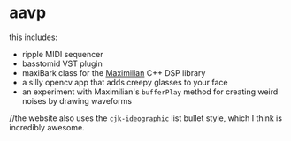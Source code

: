 aavp
====

this includes:

+ ripple MIDI sequencer
+ basstomid VST plugin
+ maxiBark class for the [Maximilian](http://maximilian.strangeloop.com) C++ DSP library
+ a silly opencv app that adds creepy glasses to your face
+ an experiment with Maximilian's `bufferPlay` method for creating weird noises by drawing waveforms

//the website also uses the `cjk-ideographic` list bullet style, which I think is incredibly awesome.
